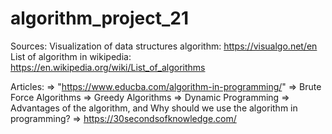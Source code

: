 # algorithm_project_21

Sources:
Visualization of data structures algorithm: https://visualgo.net/en
List of algorithm in wikipedia: https://en.wikipedia.org/wiki/List_of_algorithms

Articles:
=> "https://www.educba.com/algorithm-in-programming/"
  => Brute Force Algorithms
  => Greedy Algorithms
  => Dynamic Programming
  => Advantages of the algorithm, and Why should we use the algorithm in programming?
=> https://30secondsofknowledge.com/
